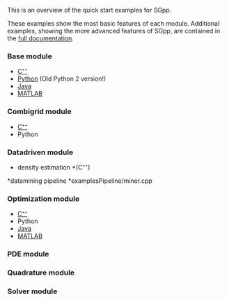 This is an overview of the quick start examples for SGpp.

These examples show the most basic features of each module. Additional examples, showing the more advanced features of SGpp, are contained in the [full documentation](http://sgpp.sparsegrids.org/examples.html).

### Base module
* [C⁺⁺](https://github.com/SGpp/SGpp/wiki/Base-quick-start-(C%E2%81%BA%E2%81%BA))
* [Python](https://github.com/SGpp/SGpp/wiki/Base-quick-start-(Python)) (Old Python 2 version!)
* [Java](https://github.com/SGpp/SGpp/wiki/Base-quick-start-(Java))
* [MATLAB](https://github.com/SGpp/SGpp/wiki/Base-quick-start-(MATLAB))

### Combigrid module
* [C⁺⁺](https://github.com/SGpp/SGpp/wiki/Combigrid-quick-start-(C%E2%81%BA%E2%81%BA))
* Python

### Datadriven module
* density estimation
    *[C⁺⁺]

*datamining pipeline
    *examplesPipeline/miner.cpp


### Optimization module
* [C⁺⁺](https://github.com/SGpp/SGpp/wiki/Optimization-quick-start-(C%E2%81%BA%E2%81%BA))
* Python
* [Java](https://github.com/SGpp/SGpp/wiki/Optimization-quick-start-(Java))
* [MATLAB](https://github.com/SGpp/SGpp/wiki/Optimization-quick-start-(MATLAB))

### PDE module

### Quadrature module

### Solver module


